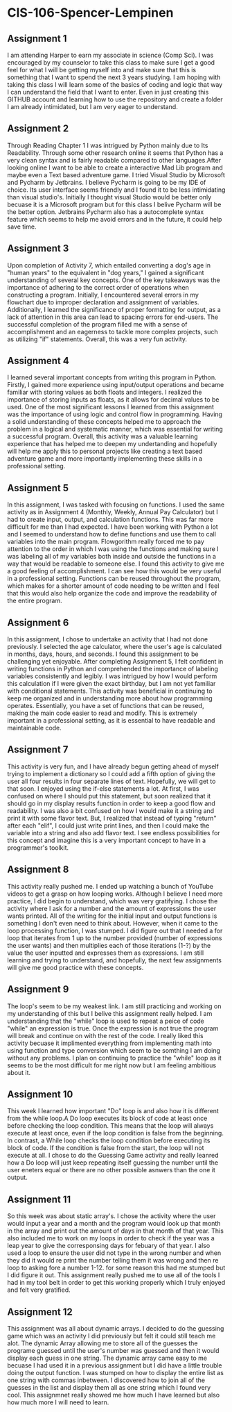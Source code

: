 # CIS-106-Spencer-Lempinen

## Assignment 1

I am attending Harper to earn my associate in science (Comp Sci). I was encouraged by my counselor to take this class to make sure I get a good feel for what I will be getting myself into and make sure that this is something that I want to spend the next 3 years studying. I am hoping with taking this class I will learn some of the basics of coding and logic that way I can understand the field that I want to enter. Even in just creating this GITHUB account and learning how to use the repository and create a folder I am already intimidated, but I am very eager to understand.

## Assignment 2

Through Reading Chapter 1 I was intrigued by Python mainly due to Its Readability. Through some other research online it seems that Python has a very clean syntax and is fairly readable compared to other languages.After looking online I want to be able to create a interactive Mad Lib program and maybe even a Text based adventure game. I tried Visual Studio by Microsoft and Pycharm by Jetbrains. I believe Pycharm is going to be my IDE of choice. Its user interface seems friendly and I found it to be less intimidating than visual studio's. Initially I thought visual Studio would be better only becuase it is a Microsoft program but for this class I belive Pycharm will be the better option. Jetbrains Pycharm also has a autocomplete syntax feature which seems to help me avoid errors and in the future, it could help save time.

## Assignment 3

Upon completion of Activity 7, which entailed converting a dog's age in "human years" to the equivalent in "dog years," I gained a significant understanding of several key concepts. One of the key takeaways was the importance of adhering to the correct order of operations when constructing a program. Initially, I encountered several errors in my flowchart due to improper declaration and assignment of variables. Additionally, I learned the significance of proper formatting for output, as a lack of attention in this area can lead to spacing errors for end-users. The successful completion of the program filled me with a sense of accomplishment and an eagerness to tackle more complex projects, such as utilizing "if" statements. Overall, this was a very fun activity.

## Assignment 4

I learned several important concepts from writing this program in Python. Firstly, I gained more experience using input/output operations and became familiar with storing values as both floats and integers. I realized the importance of storing inputs as floats, as it allows for decimal values to be used. One of the most significant lessons I learned from this assignment was the importance of using logic and control flow in programming. Having a solid understanding of these concepts helped me to approach the problem in a logical and systematic manner, which was essential for writing a successful program. Overall, this activity was a valuable learning experience that has helped me to deepen my undertanding and hopefully will help me apply this to personal projects like creating a text based adventure game and more importantly implementing these skills in a professional setting.

## Assignment 5

In this assignment, I was tasked with focusing on functions. I used the same activity as in Assignment 4 (Monthly, Weekly, Annual Pay Calculator) but I had to create input, output, and calculation functions. This was far more difficult for me than I had expected. I have been working with Python a lot and I seemed to understand how to define functions and use them to call variables into the main program. Flowgorithm really forced me to pay attention to the order in which I was using the functions and making sure I was labeling all of my variables both inside and outside the functions in a way that would be readable to someone else. I found this activity to give me a good feeling of accomplishment. I can see how this would be very useful in a professional setting. Functions can be reused throughout the program, which makes for a shorter amount of code needing to be written and I feel that this would also help organize the code and improve the readability of the entire program.

## Assignment 6

In this assignment, I chose to undertake an activity that I had not done previously. I selected the age calculator, where the user's age is calculated in months, days, hours, and seconds. I found this assignment to be challenging yet enjoyable. After completing Assignment 5, I felt confident in writing functions in Python and comprehended the importance of labeling variables consistently and legibly. I was intrigued by how I would perform this calculation if I were given the exact birthday, but I am not yet familiar with conditional statements. This activity was beneficial in continuing to keep me organized and in understanding more about how programming operates. Essentially, you have a set of functions that can be reused, making the main code easier to read and modify. This is extremely important in a professional setting, as it is essential to have readable and maintainable code.

## Assignment 7

 This activity is very fun, and I have already begun getting ahead of myself trying to implement a dictionary so I could add a fifth option of giving the user all four results in four separate lines of text. Hopefully, we will get to that soon. I enjoyed using the if-else statements a lot. At first, I was confused on where I should put this statement, but soon realized that it should go in my display results function in order to keep a good flow and readability. I was also a bit confused on how I would make it a string and print it with some flavor text. But, I realized that instead of typing "return" after each "elif", I could just write print lines, and then I could make the variable into a string and also add flavor text. I see endless possibilities for this concept and imagine this is a very important concept to have in a programmer's toolkit.
 
 ## Assignment 8
 
This activity really pushed me. I ended up watching a bunch of YouTube videos to get a grasp on how looping works. Although I believe I need more practice, I did begin to understand, which was very gratifying. I chose the activity where I ask for a number and the amount of expressions the user wants printed. All of the writing for the initial input and output functions is something I don't even need to think about. However, when it came to the loop processing function, I was stumped. I did figure out that I needed a for loop that iterates from 1 up to the number provided (number of expressions the user wants) and then multiplies each of those iterations (1-?) by the value the user inputted and expresses them as expressions. I am still learning and trying to understand, and hopefully, the next few assignments will give me good practice with these concepts.

## Assignment 9

The loop's seem to be my weakest link. I am still practicing and working on my understanding of this but I belive this assignment really helped. I am understanding that the "while" loop is used to repeat a peice of code "while" an expression is true. Once the expression is not true the program will break and continue on with the rest of the code. I really liked this activity becuase it implimented everything from implementing math into using function and type conversion which seem to be somthing I am doing without any problems. I plan on continuing to practice the "while" loop as it seems to be the most difficult for me right now but I am feeling ambitious about it.

## Assignment 10

This week I learned how important "Do" loop is and also how it is different from the while loop.A Do loop executes its block of code at least once before checking the loop condition. This means that the loop will always execute at least once, even if the loop condition is false from the beginning. In contrast, a While loop checks the loop condition before executing its block of code. If the condition is false from the start, the loop will not execute at all. I chose to do the Guessing Game activity and really leanred how a Do loop will just keep repeating itself guessing the number until the user eneters equal or there are no other possible asnwers than the one it output.

## Assignment 11

So this week was about static array's. I chose the activity where the user would input a year and a month and the program would look up that month in the array and print out the amount of days in that month of that year. This also included me to work on my loops in order to check if the year was a leap year to give the corresponsing days for febuary of that year. I also used a loop to ensure the user did not type in the wrong number and when they did it would re print the number telling them it was wrong and then re loop to asking fore a number 1-12. for some reason this had me stumped but I did figure it out. This assignment really pushed me to use all of the tools I had in my tool belt in order to get this working properly which I truly enjoyed and felt very gratified.

## Assignment 12

This assignment was all about dynamic arrays. I decided to do the guessing game which was an activity I did previously but felt it could still teach me alot. The dynamic Array allowing me to store all of the guesses the programe guessed until the user's number was guessed and then it would display each guess in one string. The dynamic array came easy to me becuase I had used it in a previous assignment but I did have a little trouble doing the output function. I was stumped on how to display the entire list as one string with commas inbetween. I discovered how to join all of the guesses in the list and display them all as one string which I found very cool. This assignmnet really showed me how much I have learned but also how much more I will need to learn. 
